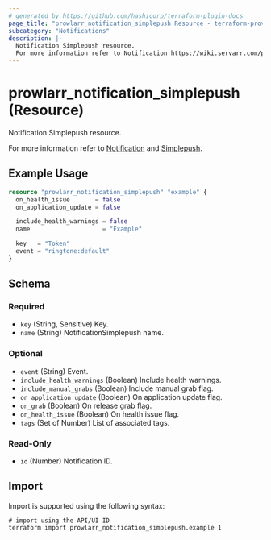 ```yaml
---
# generated by https://github.com/hashicorp/terraform-plugin-docs
page_title: "prowlarr_notification_simplepush Resource - terraform-provider-prowlarr"
subcategory: "Notifications"
description: |-
  Notification Simplepush resource.
  For more information refer to Notification https://wiki.servarr.com/prowlarr/settings#connect and Simplepush https://wiki.servarr.com/prowlarr/supported#simplepush.
---
```


# prowlarr_notification_simplepush (Resource)

<!-- subcategory:Notifications -->Notification Simplepush resource.
For more information refer to [Notification](https://wiki.servarr.com/prowlarr/settings#connect) and [Simplepush](https://wiki.servarr.com/prowlarr/supported#simplepush).

## Example Usage

```terraform
resource "prowlarr_notification_simplepush" "example" {
  on_health_issue       = false
  on_application_update = false

  include_health_warnings = false
  name                    = "Example"

  key   = "Token"
  event = "ringtone:default"
}
```

<!-- schema generated by tfplugindocs -->
## Schema

### Required

- `key` (String, Sensitive) Key.
- `name` (String) NotificationSimplepush name.

### Optional

- `event` (String) Event.
- `include_health_warnings` (Boolean) Include health warnings.
- `include_manual_grabs` (Boolean) Include manual grab flag.
- `on_application_update` (Boolean) On application update flag.
- `on_grab` (Boolean) On release grab flag.
- `on_health_issue` (Boolean) On health issue flag.
- `tags` (Set of Number) List of associated tags.

### Read-Only

- `id` (Number) Notification ID.

## Import

Import is supported using the following syntax:

```shell
# import using the API/UI ID
terraform import prowlarr_notification_simplepush.example 1
```
